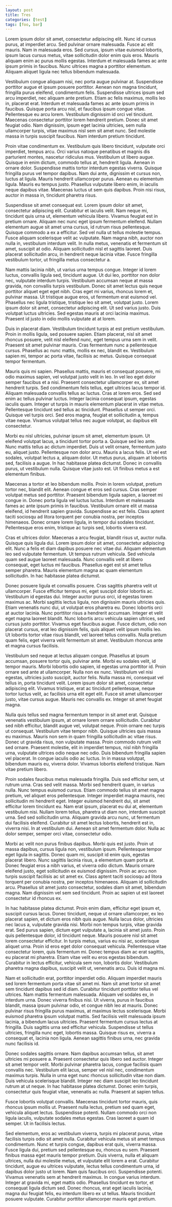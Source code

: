 ```yaml
---
layout: post
title: Tres
categories: [test]
tags: [foo, bar]
---
```




Lorem ipsum dolor sit amet, consectetur adipiscing elit. Nunc id cursus purus, at imperdiet arcu. Sed pulvinar ornare malesuada. Fusce ac elit mauris. Nam in malesuada eros. Sed cursus, ipsum vitae euismod lobortis, ipsum lacus cursus metus, vitae sollicitudin dolor enim quis eros. Mauris aliquam enim ac purus mollis egestas. Interdum et malesuada fames ac ante ipsum primis in faucibus. Nunc ultrices magna a porttitor elementum. Aliquam aliquet ligula nec tellus bibendum malesuada.

Vestibulum congue aliquam nisi, nec porta augue pulvinar at. Suspendisse porttitor augue et ipsum posuere porttitor. Aenean non magna tincidunt, fringilla purus eleifend, condimentum felis. Suspendisse ultrices ipsum sed arcu imperdiet, nec aliquam ante pretium. Etiam ac felis maximus, mollis leo in, placerat erat. Interdum et malesuada fames ac ante ipsum primis in faucibus. Quisque porta arcu nisl, et faucibus ipsum congue vitae. Pellentesque eu arcu lorem. Vestibulum dignissim id orci vel tincidunt. Maecenas consectetur porttitor lorem hendrerit pretium. Donec sit amet feugiat odio. Nam dignissim, ipsum eget lacinia ultricies, sem nulla ullamcorper turpis, vitae maximus nisl sem sit amet nunc. Sed molestie massa in turpis suscipit faucibus. Nam interdum pretium tincidunt.

Proin vitae condimentum ex. Vestibulum quis libero tincidunt, vulputate orci imperdiet, tempus arcu. Orci varius natoque penatibus et magnis dis parturient montes, nascetur ridiculus mus. Vestibulum ut libero augue. Quisque in enim dictum, commodo tellus at, hendrerit ligula. Aenean in ornare dolor. Suspendisse mattis tortor interdum egestas viverra. Quisque fringilla purus vel tempor dapibus. Nam dui ante, dignissim et cursus non, luctus at ligula. Mauris hendrerit ullamcorper purus. Aenean eu elementum ligula. Mauris eu tempus justo. Phasellus vulputate libero enim, in iaculis neque dapibus vitae. Maecenas luctus ut sem quis dapibus. Proin nisi risus, auctor in massa in, tincidunt pharetra risus.

Suspendisse sit amet consequat est. Lorem ipsum dolor sit amet, consectetur adipiscing elit. Curabitur et iaculis velit. Nam neque mi, tincidunt quis urna ut, elementum vehicula libero. Vivamus feugiat est in pretium ornare. Aliquam nec nunc eget ipsum fermentum eleifend. Nullam elementum augue sit amet urna cursus, id rutrum risus pellentesque. Quisque commodo a ex a efficitur. Sed vel nulla ut tellus molestie tempus. Fusce aliquam scelerisque velit ac vulputate. Nam magna nibh, auctor non nulla in, vestibulum interdum velit. In nulla metus, venenatis et fermentum sit amet, suscipit at odio. Aliquam sollicitudin nisl et sagittis laoreet. Duis placerat sollicitudin arcu, in hendrerit neque lacinia vitae. Fusce fringilla vestibulum tortor, ut fringilla metus consectetur a.

Nam mattis lacinia nibh, ut varius urna tempus congue. Integer id lorem luctus, convallis ligula sed, tincidunt augue. Ut dui leo, porttitor non dolor nec, vulputate interdum turpis. Vestibulum accumsan neque at massa gravida, non convallis turpis vestibulum. Donec sit amet lectus quis neque porttitor aliquet eget eget nibh. Cras eget mi varius, rhoncus lorem et, pulvinar massa. Ut tristique augue eros, ut fermentum erat euismod vel. Phasellus nec ligula tristique, tristique leo sit amet, volutpat justo. Lorem ipsum dolor sit amet, consectetur adipiscing elit. Ut sed varius justo. Duis volutpat luctus ultricies. Sed egestas mauris at orci lacinia maximus. Praesent id justo in odio mollis vulputate at at lorem.

Duis in placerat diam. Vestibulum tincidunt turpis at est pretium vestibulum. Proin in mollis ligula, sed posuere sapien. Etiam placerat, nisl sit amet rhoncus posuere, velit nisl eleifend nunc, eget tempus urna sem in velit. Praesent sit amet pulvinar mauris. Cras fermentum nunc a pellentesque cursus. Phasellus ac nunc mattis, mollis ex nec, blandit ex. Vestibulum sapien mi, tempor ac porta vitae, facilisis ac metus. Quisque consequat tempor fermentum.

Mauris quis mi sapien. Phasellus mattis, mauris et consequat posuere, mi odio maximus sapien, vel volutpat justo velit in leo. In vel leo eget dolor semper faucibus et a nisi. Praesent consectetur ullamcorper ex, sit amet hendrerit turpis. Sed condimentum felis tellus, eget ultrices lacus tempor id. Aliquam malesuada convallis tellus ac luctus. Cras at lorem eros. Sed sed enim ac tellus pulvinar luctus. Integer lacinia consequat ipsum, egestas iaculis quam. Integer ut turpis in mauris elementum placerat in vitae metus. Pellentesque tincidunt sed tellus ac tincidunt. Phasellus ut semper orci. Quisque vel turpis orci. Sed eros magna, feugiat et sollicitudin a, tempus vitae neque. Vivamus volutpat tellus nec augue volutpat, ac dapibus elit consectetur.

Morbi eu nisl ultricies, pulvinar ipsum sit amet, elementum ipsum. Ut eleifend volutpat lacus, a tincidunt tortor porta a. Quisque sed leo ante. Nunc mattis tellus ac dictum imperdiet. Duis ut velit ornare, fermentum justo eu, aliquet justo. Pellentesque non dolor arcu. Mauris a lacus felis. Ut vel est sodales, volutpat lectus a, aliquam dolor. Ut metus purus, aliquam at lobortis sed, facilisis a augue. In hac habitasse platea dictumst. Donec in convallis purus, ut vestibulum nulla. Quisque vitae justo est. Ut finibus metus a est elementum finibus.

Maecenas a tortor et leo bibendum mollis. Proin in lorem volutpat, pretium tortor nec, blandit elit. Aenean congue et eros sed cursus. Cras semper volutpat metus sed porttitor. Praesent bibendum ligula sapien, a laoreet mi congue in. Donec porta ligula vel luctus luctus. Interdum et malesuada fames ac ante ipsum primis in faucibus. Vestibulum ornare elit ut massa eleifend, id hendrerit sapien gravida. Suspendisse ac est felis. Class aptent taciti sociosqu ad litora torquent per conubia nostra, per inceptos himenaeos. Donec ornare lorem ligula, in tempor dui sodales tincidunt. Pellentesque eros enim, tristique ac turpis sed, lobortis viverra est.

Cras et ultrices dolor. Maecenas a arcu feugiat, blandit risus ut, auctor nulla. Quisque quis ligula dui. Lorem ipsum dolor sit amet, consectetur adipiscing elit. Nunc a felis et diam dapibus posuere nec vitae dui. Aliquam elementum leo sed vulputate fermentum. Ut tempus rutrum vehicula. Sed vehicula quam sed augue laoreet malesuada. Nunc convallis velit at libero consequat, eget luctus mi faucibus. Phasellus eget est sit amet tellus semper pharetra. Mauris elementum magna ac quam elementum sollicitudin. In hac habitasse platea dictumst.

Donec posuere ligula et convallis posuere. Cras sagittis pharetra velit ut ullamcorper. Fusce efficitur tempus mi, eget suscipit dolor lobortis ac. Vestibulum id egestas dui. Integer auctor purus orci, id egestas lorem maximus ac. Morbi sagittis lectus ligula, non dignissim mauris ultricies quis. Etiam venenatis nunc dui, ut volutpat eros pharetra eu. Donec lobortis orci at auctor lacinia. Nunc porttitor risus a hendrerit accumsan. Integer et velit eget magna laoreet blandit. Nunc lobortis arcu vehicula sapien ultrices, sed cursus justo porttitor. Vivamus eget faucibus augue. Fusce dictum, odio non placerat cursus, erat leo dignissim felis, quis aliquet velit ipsum mollis leo. Ut lobortis tortor vitae risus blandit, vel laoreet tellus convallis. Nulla pretium quam felis, eget viverra velit fermentum sit amet. Vestibulum rhoncus ante et magna cursus facilisis.

Vestibulum sed neque at lectus aliquam congue. Phasellus at ipsum accumsan, posuere tortor quis, pulvinar ante. Morbi eu sodales velit, id tempor mauris. Morbi lobortis odio sapien, id egestas urna porttitor id. Proin ornare sed ante at ullamcorper. Nulla non ex nunc. Vestibulum vel nisi egestas, ultricies justo suscipit, auctor felis. Nulla massa mi, consequat vel tellus in, porta tincidunt velit. Lorem ipsum dolor sit amet, consectetur adipiscing elit. Vivamus tristique, erat ac tincidunt pellentesque, neque tortor luctus velit, ac facilisis urna elit eget elit. Fusce sit amet ullamcorper justo, vitae cursus augue. Mauris nec convallis ex. Integer sit amet feugiat magna.

Nulla quis tellus sed magna fermentum tempor in sit amet erat. Quisque venenatis vestibulum ipsum, at ornare lorem ornare sollicitudin. Curabitur sed nibh efficitur, blandit augue vel, volutpat neque. Proin ornare nec turpis ut consequat. Vestibulum vitae tempor nibh. Quisque ultricies quis massa eu maximus. Mauris non sem in quam fringilla sollicitudin ac vitae risus. Donec ut gravida risus, non vulputate massa. Proin commodo rutrum velit sed ornare. Praesent molestie, elit in imperdiet tempus, nisl nibh fringilla urna, vulputate ultrices odio neque nec odio. Duis bibendum fringilla sapien vel placerat. In congue iaculis odio ac luctus. In in massa volutpat, bibendum mauris eu, viverra dolor. Vivamus lobortis eleifend tristique. Nam vitae pretium libero.

Proin sodales faucibus metus malesuada fringilla. Duis sed efficitur sem, ut rutrum urna. Cras sed velit massa. Morbi sed hendrerit quam, in varius nulla. Nunc tempus euismod cursus. Etiam commodo tellus sit amet magna pretium, vel aliquet eros pellentesque. Integer imperdiet magna mauris, nec sollicitudin mi hendrerit eget. Integer euismod hendrerit dui, sit amet efficitur lorem tincidunt eu. Nam erat ipsum, placerat eu dui at, elementum vestibulum nisi. Nullam lorem tellus, pharetra ut diam non, interdum suscipit urna. Sed sed sollicitudin urna. Aliquam gravida arcu nunc, ut fermentum dui facilisis eleifend. Curabitur sit amet lectus lobortis, hendrerit est in, viverra nisi. In at vestibulum dui. Aenean sit amet fermentum dolor. Nulla ac dolor semper, semper orci vitae, consectetur odio.

Morbi ac velit non purus finibus dapibus. Morbi quis est justo. Proin ut massa dapibus, cursus ligula non, vestibulum ipsum. Pellentesque tempor eget ligula in sagittis. Donec quam mi, suscipit id enim quis, egestas placerat libero. Nunc sagittis lacinia risus, a elementum quam porta at. Donec feugiat eros a nibh varius, et viverra odio dictum. Mauris ornare eleifend justo, eget sollicitudin ex euismod dignissim. Proin ac arcu non turpis suscipit facilisis ac sit amet ex. Class aptent taciti sociosqu ad litora torquent per conubia nostra, per inceptos himenaeos. Aliquam id sollicitudin arcu. Phasellus sit amet justo consectetur, sodales diam sit amet, bibendum magna. Nam dignissim vel sem sed tincidunt. Proin ac sapien ut est laoreet consectetur id rhoncus ex.

In hac habitasse platea dictumst. Proin enim diam, efficitur eget ipsum et, suscipit cursus lacus. Donec tincidunt, neque ut ornare ullamcorper, ex leo placerat sapien, et dictum eros nibh quis augue. Nulla lacus dolor, ultricies nec lacus a, vulputate gravida nisi. Morbi non tempus turpis, vitae gravida erat. Sed purus sapien, dictum eget vulputate a, lacinia sit amet justo. Proin quis pellentesque dolor, id tincidunt neque. Mauris posuere nisl sit amet lorem consectetur efficitur. In turpis metus, varius eu nisi ac, scelerisque aliquet urna. Proin id eros eget dolor consequat vehicula. Pellentesque vitae consectetur lorem, quis fermentum mi. Donec tempus diam ac erat sagittis, eu placerat mi pharetra. Etiam vitae velit eu eros egestas bibendum. Curabitur in lectus efficitur, vehicula sem non, lobortis dolor. Vestibulum pharetra magna dapibus, suscipit velit ut, venenatis arcu. Duis id magna mi.

Nam et sollicitudin erat, porttitor imperdiet odio. Aliquam imperdiet mauris sed lorem fermentum porta vitae sit amet mi. Nam sit amet tortor sit amet sem tincidunt dapibus sed id diam. Curabitur tincidunt porttitor tellus vel ultrices. Nam mattis fermentum malesuada. Aliquam vel sodales ex, in interdum urna. Donec viverra finibus nisi. Ut viverra, purus in faucibus blandit, massa ipsum pulvinar odio, et congue nibh leo at mauris. Donec pulvinar risus fringilla purus maximus, at maximus lectus scelerisque. Morbi euismod pharetra ipsum volutpat mattis. Sed facilisis velit malesuada ipsum lacinia, a bibendum lacus ultricies. Praesent fermentum cursus lectus at fringilla. Duis sagittis urna sed efficitur vehicula. Suspendisse ut tellus ultricies, fringilla nunc eget, lobortis massa. Quisque risus ex, viverra a consequat et, lacinia non ligula. Aenean sagittis finibus urna, nec gravida nunc facilisis id.

Donec sodales sagittis ornare. Nam dapibus accumsan tellus, sit amet ultricies mi posuere a. Praesent consectetur quis libero sed auctor. Integer sit amet tempor velit. Morbi pulvinar pharetra lacus, congue facilisis quam convallis nec. Vestibulum elit lacus, semper vel nisl nec, condimentum maximus turpis. Nulla in urna eget nunc rhoncus sollicitudin vitae non diam. Duis vehicula scelerisque blandit. Integer nec diam suscipit leo tincidunt rutrum at ut neque. In hac habitasse platea dictumst. Donec enim turpis, consectetur quis feugiat vitae, venenatis ac nulla. Praesent at sapien tellus.

Fusce lobortis volutpat convallis. Maecenas tincidunt tortor mauris, quis rhoncus ipsum mollis ut. Praesent nulla lectus, pretium sed quam eget, vehicula aliquet lectus. Suspendisse potenti. Nullam commodo orci non ligula iaculis, vulputate sodales metus egestas. Cras laoreet a quam id semper. Ut in facilisis lectus.

Sed elementum, eros ac vestibulum viverra, turpis mi placerat purus, vitae facilisis turpis odio sit amet nulla. Curabitur vehicula metus sit amet tempus condimentum. Nunc et turpis congue, dapibus erat quis, viverra massa. Fusce ligula dui, pretium sed pellentesque eu, rhoncus eu sem. Praesent finibus massa eget mauris tempor pretium. Duis viverra, nulla et aliquam ultrices, nulla dui molestie metus, et vulputate elit lorem a erat. Curabitur tincidunt, augue eu ultrices vulputate, lectus tellus condimentum urna, id dapibus dolor justo ut lorem. Nam quis faucibus orci. Suspendisse potenti. Vivamus venenatis sem at hendrerit maximus. In congue varius interdum. Integer at gravida mi, eget mattis odio. Phasellus tincidunt ex tortor, et consequat ligula dictum sed. Donec rhoncus, erat eget iaculis lacinia, magna dui feugiat felis, eu interdum libero ex ut tellus. Mauris tincidunt posuere vulputate. Curabitur porttitor ullamcorper mauris eget pretium.
